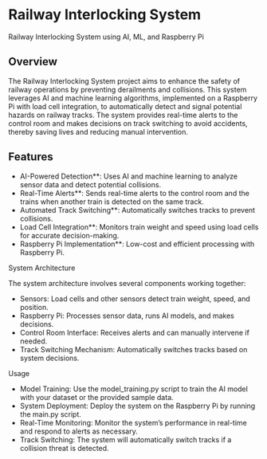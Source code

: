 # Railway Interlocking System

Railway Interlocking System using AI, ML, and Raspberry Pi

## Overview
The Railway Interlocking System project aims to enhance the safety of railway operations by preventing derailments and collisions. This system leverages AI and machine learning algorithms, implemented on a Raspberry Pi with load cell integration, to automatically detect and signal potential hazards on railway tracks. The system provides real-time alerts to the control room and makes decisions on track switching to avoid accidents, thereby saving lives and reducing manual intervention.

## Features
- AI-Powered Detection**: Uses AI and machine learning to analyze sensor data and detect potential collisions.
- Real-Time Alerts**: Sends real-time alerts to the control room and the trains when another train is detected on the same track.
- Automated Track Switching**: Automatically switches tracks to prevent collisions.
- Load Cell Integration**: Monitors train weight and speed using load cells for accurate decision-making.
- Raspberry Pi Implementation**: Low-cost and efficient processing with Raspberry Pi.

System Architecture

The system architecture involves several components working together:
 - Sensors: Load cells and other sensors detect train weight, speed, and position.
 - Raspberry Pi: Processes sensor data, runs AI models, and makes decisions.
 - Control Room Interface: Receives alerts and can manually intervene if needed.
 - Track Switching Mechanism: Automatically switches tracks based on system decisions.

Usage

  - Model Training: Use the model_training.py script to train the AI model with your dataset or the provided sample data.
  - System Deployment: Deploy the system on the Raspberry Pi by running the main.py script.
  - Real-Time Monitoring: Monitor the system’s performance in real-time and respond to alerts as necessary.
  - Track Switching: The system will automatically switch tracks if a collision threat is detected.
